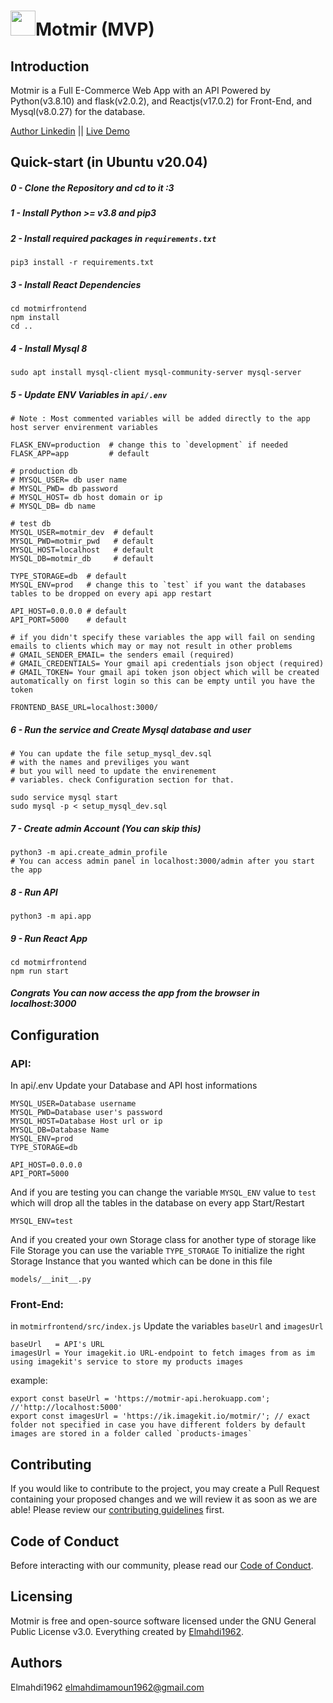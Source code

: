 # <img src="https://motmir.netlify.app/favicon.svg" width='40' />Motmir (MVP)

## Introduction
Motmir is a Full E-Commerce Web App with an API Powered by Python(v3.8.10) and flask(v2.0.2), and Reactjs(v17.0.2) for Front-End, and Mysql(v8.0.27) for the database.

[Author Linkedin](https://www.linkedin.com/in/elmahdi-mamoun-a74a1a1bb/) || 
[Live Demo](https://motmir.netlify.app/)

## Quick-start (in Ubuntu v20.04)

##### 0 - Clone the Repository and cd to it :3

##### 1 - Install Python >= v3.8 and pip3

##### 2 - Install required packages in `requirements.txt`
    pip3 install -r requirements.txt

##### 3 - Install React Dependencies
    cd motmirfrontend
    npm install
    cd ..

##### 4 - Install Mysql 8
    sudo apt install mysql-client mysql-community-server mysql-server

##### 5 - Update ENV Variables in `api/.env`
    # Note : Most commented variables will be added directly to the app host server envirenment variables

    FLASK_ENV=production  # change this to `development` if needed
    FLASK_APP=app         # default

    # production db
    # MYSQL_USER= db user name
    # MYSQL_PWD= db password
    # MYSQL_HOST= db host domain or ip
    # MYSQL_DB= db name

    # test db
    MYSQL_USER=motmir_dev  # default
    MYSQL_PWD=motmir_pwd   # default
    MYSQL_HOST=localhost   # default
    MYSQL_DB=motmir_db     # default

    TYPE_STORAGE=db  # default
    MYSQL_ENV=prod   # change this to `test` if you want the databases tables to be dropped on every api app restart

    API_HOST=0.0.0.0 # default
    API_PORT=5000    # default

    # if you didn't specify these variables the app will fail on sending emails to clients which may or may not result in other problems
    # GMAIL_SENDER_EMAIL= the senders email (required)
    # GMAIL_CREDENTIALS= Your gmail api credentials json object (required)
    # GMAIL_TOKEN= Your gmail api token json object which will be created automatically on first login so this can be empty until you have the token

    FRONTEND_BASE_URL=localhost:3000/


##### 6 - Run the service and Create Mysql database and user
    # You can update the file setup_mysql_dev.sql
    # with the names and previliges you want
    # but you will need to update the envirenement
    # variables. check Configuration section for that.

    sudo service mysql start
    sudo mysql -p < setup_mysql_dev.sql


##### 7 - Create admin Account (You can skip this)
    python3 -m api.create_admin_profile
    # You can access admin panel in localhost:3000/admin after you start the app


##### 8 - Run API
    python3 -m api.app

##### 9 - Run React App
    cd motmirfrontend
    npm run start

##### Congrats You can now access the app from the browser in localhost:3000



## Configuration

### API:

In api/.env Update your Database and API host informations

    MYSQL_USER=Database username
    MYSQL_PWD=Database user's password
    MYSQL_HOST=Database Host url or ip
    MYSQL_DB=Database Name
    MYSQL_ENV=prod
    TYPE_STORAGE=db

    API_HOST=0.0.0.0
    API_PORT=5000

And if you are testing you can change the variable `MYSQL_ENV` value to `test` which will drop all the tables in the database on every app Start/Restart

    MYSQL_ENV=test

And if you created your own Storage class for another type of storage like File Storage you can use the variable `TYPE_STORAGE` To initialize the right Storage Instance that you wanted which can be done in this file

    models/__init__.py

### Front-End:
in `motmirfrontend/src/index.js` Update the variables `baseUrl` and `imagesUrl`

    baseUrl   = API's URL
    imagesUrl = Your imagekit.io URL-endpoint to fetch images from as im using imagekit's service to store my products images

example:

    export const baseUrl = 'https://motmir-api.herokuapp.com'; //'http://localhost:5000'
    export const imagesUrl = 'https://ik.imagekit.io/motmir/'; // exact folder not specified in case you have different folders by default images are stored in a folder called `products-images`

## Contributing
If you would like to contribute to the project, you may create a Pull Request containing your proposed changes and we will review it as soon as we are able! Please review our [contributing guidelines](CODE_OF_CONDUCT.md) first.

## Code of Conduct
Before interacting with our community, please read our [Code of Conduct](CODE_OF_CONDUCT.md).

## Licensing
Motmir is free and open-source software licensed under the GNU General Public License v3.0. Everything created by [Elmahdi1962](https://github.com/Elmahdi1962).

## Authors
Elmahdi1962 <elmahdimamoun1962@gmail.com>
